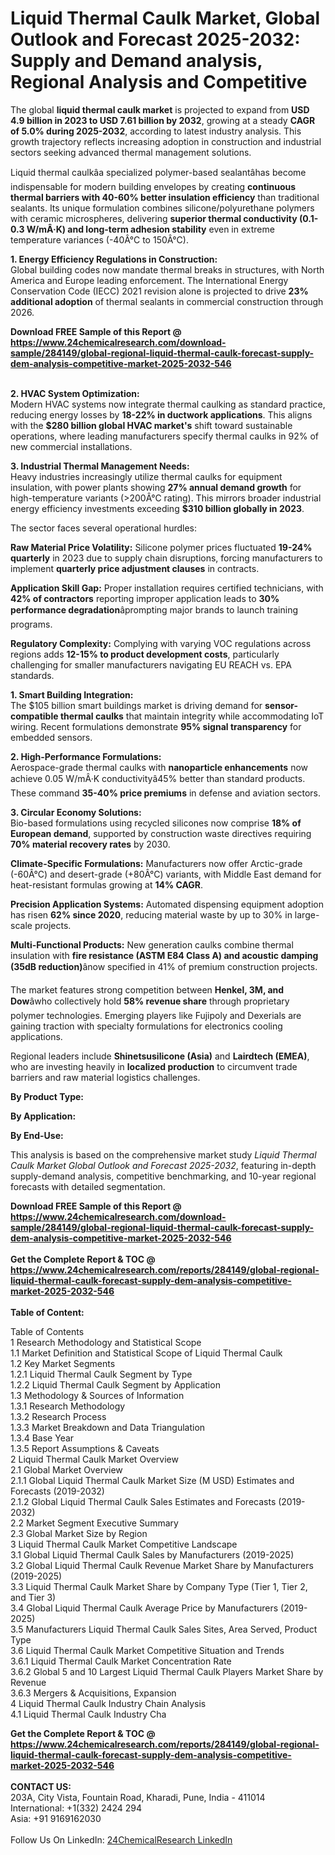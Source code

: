 <h1>Liquid Thermal Caulk Market, Global Outlook and Forecast 2025-2032: Supply and Demand analysis, Regional Analysis and Competitive</h1><p>The global <strong>liquid thermal caulk market</strong> is projected to expand from <strong>USD 4.9 billion in 2023 to USD 7.61 billion by 2032</strong>, growing at a steady <strong>CAGR of 5.0% during 2025-2032</strong>, according to latest industry analysis. This growth trajectory reflects increasing adoption in construction and industrial sectors seeking advanced thermal management solutions.</p><p>Liquid thermal caulkâa specialized polymer-based sealantâhas become indispensable for modern building envelopes by creating <strong>continuous thermal barriers with 40-60% better insulation efficiency</strong> than traditional sealants. Its unique formulation combines silicone/polyurethane polymers with ceramic microspheres, delivering <strong>superior thermal conductivity (0.1-0.3 W/mÂ·K) and long-term adhesion stability</strong> even in extreme temperature variances (-40Â°C to 150Â°C).</p><p><strong>1. Energy Efficiency Regulations in Construction:</strong><br>
Global building codes now mandate thermal breaks in structures, with North America and Europe leading enforcement. The International Energy Conservation Code (IECC) 2021 revision alone is projected to drive <strong>23% additional adoption</strong> of thermal sealants in commercial construction through 2026.</p><div><b>Download FREE Sample of this Report @ 
            <a href="https://www.24chemicalresearch.com/download-sample/284149/global-regional-liquid-thermal-caulk-forecast-supply-dem-analysis-competitive-market-2025-2032-546">
            https://www.24chemicalresearch.com/download-sample/284149/global-regional-liquid-thermal-caulk-forecast-supply-dem-analysis-competitive-market-2025-2032-546</a></b></div><br><p><strong>2. HVAC System Optimization:</strong><br>
Modern HVAC systems now integrate thermal caulking as standard practice, reducing energy losses by <strong>18-22% in ductwork applications</strong>. This aligns with the <strong>$280 billion global HVAC market's</strong> shift toward sustainable operations, where leading manufacturers specify thermal caulks in 92% of new commercial installations.</p><p><strong>3. Industrial Thermal Management Needs:</strong><br>
Heavy industries increasingly utilize thermal caulks for equipment insulation, with power plants showing <strong>27% annual demand growth</strong> for high-temperature variants (&gt;200Â°C rating). This mirrors broader industrial energy efficiency investments exceeding <strong>$310 billion globally in 2023</strong>.</p><p>The sector faces several operational hurdles:</p><p><strong>Raw Material Price Volatility:</strong> Silicone polymer prices fluctuated <strong>19-24% quarterly</strong> in 2023 due to supply chain disruptions, forcing manufacturers to implement <strong>quarterly price adjustment clauses</strong> in contracts.</p><p><strong>Application Skill Gap:</strong> Proper installation requires certified technicians, with <strong>42% of contractors</strong> reporting improper application leads to <strong>30% performance degradation</strong>âprompting major brands to launch training programs.</p><p><strong>Regulatory Complexity:</strong> Complying with varying VOC regulations across regions adds <strong>12-15% to product development costs</strong>, particularly challenging for smaller manufacturers navigating EU REACH vs. EPA standards.</p><p><strong>1. Smart Building Integration:</strong><br>
The $105 billion smart buildings market is driving demand for <strong>sensor-compatible thermal caulks</strong> that maintain integrity while accommodating IoT wiring. Recent formulations demonstrate <strong>95% signal transparency</strong> for embedded sensors.</p><p><strong>2. High-Performance Formulations:</strong><br>
Aerospace-grade thermal caulks with <strong>nanoparticle enhancements</strong> now achieve 0.05 W/mÂ·K conductivityâ45% better than standard products. These command <strong>35-40% price premiums</strong> in defense and aviation sectors.</p><p><strong>3. Circular Economy Solutions:</strong><br>
Bio-based formulations using recycled silicones now comprise <strong>18% of European demand</strong>, supported by construction waste directives requiring <strong>70% material recovery rates</strong> by 2030.</p><p><strong>Climate-Specific Formulations:</strong> Manufacturers now offer Arctic-grade (-60Â°C) and desert-grade (+80Â°C) variants, with Middle East demand for heat-resistant formulas growing at <strong>14% CAGR</strong>.</p><p><strong>Precision Application Systems:</strong> Automated dispensing equipment adoption has risen <strong>62% since 2020</strong>, reducing material waste by up to 30% in large-scale projects.</p><p><strong>Multi-Functional Products:</strong> New generation caulks combine thermal insulation with <strong>fire resistance (ASTM E84 Class A) and acoustic damping (35dB reduction)</strong>ânow specified in 41% of premium construction projects.</p><p>The market features strong competition between <strong>Henkel, 3M, and Dow</strong>âwho collectively hold <strong>58% revenue share</strong> through proprietary polymer technologies. Emerging players like Fujipoly and Dexerials are gaining traction with specialty formulations for electronics cooling applications.</p><p>Regional leaders include <strong>Shinetsusilicone (Asia)</strong> and <strong>Lairdtech (EMEA)</strong>, who are investing heavily in <strong>localized production</strong> to circumvent trade barriers and raw material logistics challenges.</p><p><strong>By Product Type:</strong></p><p><strong>By Application:</strong></p><p><strong>By End-Use:</strong></p><p>This analysis is based on the comprehensive market study <em>Liquid Thermal Caulk Market Global Outlook and Forecast 2025-2032</em>, featuring in-depth supply-demand analysis, competitive benchmarking, and 10-year regional forecasts with detailed segmentation.</p><div><b>Download FREE Sample of this Report @ 
            <a href="https://www.24chemicalresearch.com/download-sample/284149/global-regional-liquid-thermal-caulk-forecast-supply-dem-analysis-competitive-market-2025-2032-546">
            https://www.24chemicalresearch.com/download-sample/284149/global-regional-liquid-thermal-caulk-forecast-supply-dem-analysis-competitive-market-2025-2032-546</a></b></div><br><div><b>Get the Complete Report & TOC @ 
            <a href="https://www.24chemicalresearch.com/reports/284149/global-regional-liquid-thermal-caulk-forecast-supply-dem-analysis-competitive-market-2025-2032-546">
            https://www.24chemicalresearch.com/reports/284149/global-regional-liquid-thermal-caulk-forecast-supply-dem-analysis-competitive-market-2025-2032-546</a></b></div><br>
            <b>Table of Content:</b><p>Table of Contents<br />
1 Research Methodology and Statistical Scope<br />
1.1 Market Definition and Statistical Scope of Liquid Thermal Caulk<br />
1.2 Key Market Segments<br />
1.2.1 Liquid Thermal Caulk Segment by Type<br />
1.2.2 Liquid Thermal Caulk Segment by Application<br />
1.3 Methodology & Sources of Information<br />
1.3.1 Research Methodology<br />
1.3.2 Research Process<br />
1.3.3 Market Breakdown and Data Triangulation<br />
1.3.4 Base Year<br />
1.3.5 Report Assumptions & Caveats<br />
2 Liquid Thermal Caulk Market Overview<br />
2.1 Global Market Overview<br />
2.1.1 Global Liquid Thermal Caulk Market Size (M USD) Estimates and Forecasts (2019-2032)<br />
2.1.2 Global Liquid Thermal Caulk Sales Estimates and Forecasts (2019-2032)<br />
2.2 Market Segment Executive Summary<br />
2.3 Global Market Size by Region<br />
3 Liquid Thermal Caulk Market Competitive Landscape<br />
3.1 Global Liquid Thermal Caulk Sales by Manufacturers (2019-2025)<br />
3.2 Global Liquid Thermal Caulk Revenue Market Share by Manufacturers (2019-2025)<br />
3.3 Liquid Thermal Caulk Market Share by Company Type (Tier 1, Tier 2, and Tier 3)<br />
3.4 Global Liquid Thermal Caulk Average Price by Manufacturers (2019-2025)<br />
3.5 Manufacturers Liquid Thermal Caulk Sales Sites, Area Served, Product Type<br />
3.6 Liquid Thermal Caulk Market Competitive Situation and Trends<br />
3.6.1 Liquid Thermal Caulk Market Concentration Rate<br />
3.6.2 Global 5 and 10 Largest Liquid Thermal Caulk Players Market Share by Revenue<br />
3.6.3 Mergers & Acquisitions, Expansion<br />
4 Liquid Thermal Caulk Industry Chain Analysis<br />
4.1 Liquid Thermal Caulk Industry Cha</p><div><b>Get the Complete Report & TOC @ 
            <a href="https://www.24chemicalresearch.com/reports/284149/global-regional-liquid-thermal-caulk-forecast-supply-dem-analysis-competitive-market-2025-2032-546">
            https://www.24chemicalresearch.com/reports/284149/global-regional-liquid-thermal-caulk-forecast-supply-dem-analysis-competitive-market-2025-2032-546</a></b></div><br><b>CONTACT US:</b><br>
            203A, City Vista, Fountain Road, Kharadi, Pune, India - 411014<br>
            International: +1(332) 2424 294<br>
            Asia: +91 9169162030 <br><br>
            Follow Us On LinkedIn: <a href="https://www.linkedin.com/company/24chemicalresearch/">24ChemicalResearch LinkedIn</a>